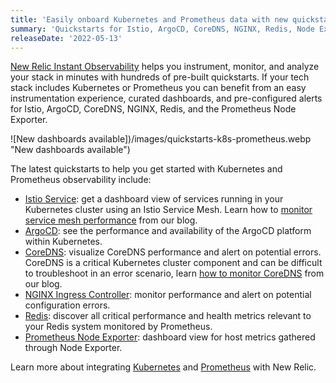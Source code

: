 ```yaml
---
title: 'Easily onboard Kubernetes and Prometheus data with new quickstarts'
summary: 'Quickstarts for Istio, ArgoCD, CoreDNS, NGINX, Redis, Node Exporter are now available.'
releaseDate: '2022-05-13'
---
```


[New Relic Instant Observability](https://newrelic.com/blog/nerdlog/instant-observability-quickstarts) helps you instrument, monitor, and analyze your stack in minutes with hundreds of pre-built quickstarts. If your tech stack includes Kubernetes or Prometheus you can benefit from an easy instrumentation experience, curated dashboards, and pre-configured alerts for Istio, ArgoCD, CoreDNS, NGINX, Redis, and the Prometheus Node Exporter.

![New dashboards available])/images/quickstarts-k8s-prometheus.webp "New dashboards available")

The latest quickstarts to help you get started with Kubernetes and Prometheus observability include:

- [Istio Service](https://onenr.io/08jqW5pmOwl): get a dashboard view of services running in your Kubernetes cluster using an Istio Service Mesh. Learn how to [monitor service mesh performance](https://newrelic.com/blog/how-to-relic/monitoring-istio-service-mesh) from our blog.
- [ArgoCD](https://one.newrelic.com/marketplace/catalog-pack-details/detail?state=30979e34-1782-6d4d-1b9a-57bdb3ba74fd): see the performance and availability of the ArgoCD platform within Kubernetes.
- [CoreDNS](https://onenr.io/0PwJp5o4Lj7): visualize CoreDNS performance and alert on potential errors. CoreDNS is a critical Kubernetes cluster component and can be difficult to troubleshoot in an error scenario, learn [how to monitor CoreDNS](https://newrelic.com/blog/how-to-relic/monitor-coredns) from our blog.
- [NGINX Ingress Controller](https://onenr.io/0Zw0ZmVlejv): monitor performance and alert on potential configuration errors.
- [Redis](https://onenr.io/0ERz3W2Xpjr): discover all critical performance and health metrics relevant to your Redis system monitored by Prometheus.
- [Prometheus Node Exporter](https://onenr.io/0bRmDEd1Bwy): dashboard view for host metrics gathered through Node Exporter.

Learn more about integrating [Kubernetes](https://docs.newrelic.com/install/kubernetes) and [Prometheus](https://docs.newrelic.com/docs/infrastructure/prometheus-integrations/get-started/send-prometheus-metric-data-new-relic/) with New Relic.
